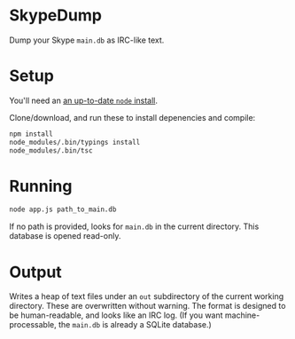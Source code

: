 # SkypeDump
Dump your Skype `main.db` as IRC-like text.

# Setup
You'll need an [an up-to-date `node` install](https://nodejs.org/en/download/package-manager/).

Clone/download, and run these to install depenencies and compile:
```sh
npm install
node_modules/.bin/typings install
node_modules/.bin/tsc
```

# Running
```sh
node app.js path_to_main.db
```
If no path is provided, looks for `main.db` in the current directory.
This database is opened read-only.

# Output
Writes a heap of text files under an `out` subdirectory of the current working directory.
These are overwritten without warning.
The format is designed to be human-readable, and looks like an IRC log.
(If you want machine-processable, the `main.db` is already a SQLite database.)